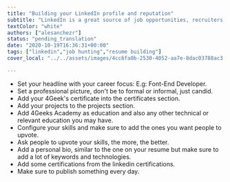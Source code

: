 ```yaml
---
title: "Building your LinkedIn profile and reputation"
subtitle: "LinkedIn is a great source of job opportunities, recruiters and employers are always searching for the best candidates"
textColor: "white"
authors: ["alesanchezr"]
status: "pending_translation"
date: "2020-10-19T16:36:31+00:00"
tags: ["linkedin","job hunting","resume building"]
cover_local: "../../assets/images/4cc6fa0b-2530-4052-aa7e-8dac03788ac3.png"

---
```


- Set your headline with your career focus: E.g: Font-End Developer.
- Set a professional picture, don't be to formal or informal, just candid.
- Add your 4Geek's certificate into the certificates section.
- Add your projects to the projects section.
- Add 4Geeks Academy as education and also any other technical or relevant education you may have.
- Configure your skills and make sure to add the ones you want people to upvote.
- Ask people to upvote your skills, the more, the better.
- Add a personal bio, similar to the one on your resume but make sure to add a lot of keywords and technologies.
- Add some certifications from the linkedin certifications.
- Make sure to publish something every day.
